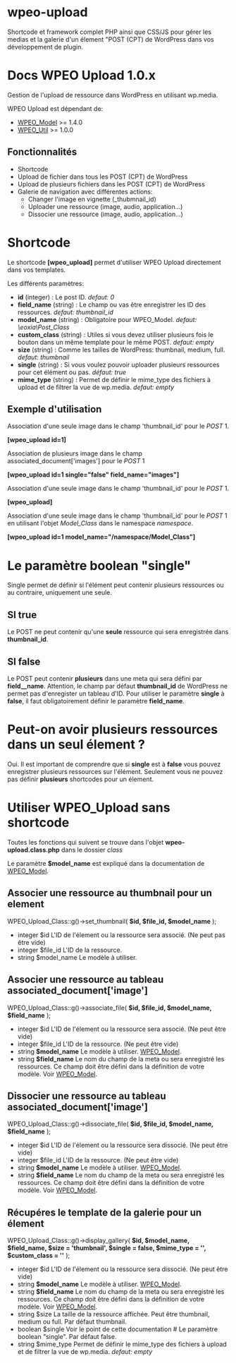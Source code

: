 # wpeo-upload

Shortcode et framework complet PHP ainsi que CSS/JS pour gérer les medias et la galerie d'un élement "POST (CPT) de WordPress dans vos développement de plugin.

# Docs WPEO Upload 1.0.x

Gestion de l'upload de ressource dans WordPress en utilisant wp.media.

WPEO Upload est dépendant de:
* [WPEO_Model](https://github.com/Eoxia/wpeo_model) >= 1.4.0
* [WPEO_Util](https://github.com/Eoxia/wpeo_util) >= 1.0.0

## Fonctionnalités

* Shortcode
* Upload de fichier dans tous les POST (CPT) de WordPress
* Upload de plusieurs fichiers dans les POST (CPT) de WordPress
* Galerie de navigation avec différentes actions:
  * Changer l'image en vignette (\_thubmnail_id)
  * Uploader une ressource (image, audio, application...)
  * Dissocier une ressource (image, audio, application...)

# Shortcode

Le shortcode __[wpeo_upload]__ permet d'utiliser WPEO Upload directement dans vos templates.

Les différents paramètres:
* __id__ (integer)          : Le post ID. *defaut: 0*
* __field_name__ (string)   : Le champ ou vas être enregistrer les ID des ressources. *defaut: thumbnail_id*
* __model_name__ (string)   : Obligatoire pour WPEO_Model. *defaut: \eoxia\Post_Class*
* __custom_class__ (string) : Utiles si vous devez utiliser plusieurs fois le bouton dans un même template pour le même POST. *defaut: empty*
* __size__ (string)         :  Comme les tailles de WordPress: thumbnail, medium, full. *defaut: thumbnail*
* __single__ (string)       :  Si vous voulez pouvoir uploader plusieurs ressources pour cet élément ou pas. *défaut: true*
* __mime_type__ (string)    :  Permet de définir le mime_type des fichiers à upload et de filtrer la vue de wp.media. *defaut: empty*

## Exemple d'utilisation

Association d'une seule image dans le champ 'thumbnail_id' pour le *POST* 1.

__[wpeo_upload id=1]__

Association de plusieurs image dans le champ associated_document['images'] pour le *POST* 1

__[wpeo_upload id=1 single="false" field_name="images"]__

Association d'une seule image dans le champ 'thumbnail_id' pour le *POST* 1.

__[wpeo_upload]__

Association d'une seule image dans le champ 'thumbnail_id' pour le *POST* 1 en utilisant l'objet *Model_Class* dans le namespace *namespace*.

__[wpeo_upload id=1 model_name="/namespace/Model_Class"]__

# Le paramètre boolean "single"

Single permet de définir si l'élément peut contenir plusieurs ressources ou au contraire, uniquement une seule.

## SI true

Le POST ne peut contenir qu'une __seule__ ressource qui sera enregistrée dans __thumbnail_id__.

## SI false

Le POST peut contenir __plusieurs__ dans une meta qui sera défini par __field__name__. Attention, le champ par défaut __thumbnail_id__ de WordPress ne permet pas d'enregister un tableau d'ID.
Pour utiliser le paramètre __single__ à __false__, il faut obligatoirement définir le paramètre __field_name__.

# Peut-on avoir plusieurs ressources dans un seul élement ?
Oui. Il est important de comprendre que si __single__ est à __false__ vous pouvez enregistrer plusieurs ressources sur l'élément. Seulement vous ne pouvez pas définir __plusieurs__ shortcodes pour un élement.

# Utiliser WPEO_Upload sans shortcode

Toutes les fonctions qui suivent se trouve dans l'objet __wpeo-upload.class.php__ dans le dossier *class*

Le paramètre **$model_name** est expliqué dans la documentation de [WPEO_Model](https://github.com/Eoxia/wpeo_model/).

## Associer une ressource au thumbnail pour un element

WPEO_Upload_Class::g()->set_thumbnail( **$id, $file_id, $model_name** );

* integer $id L'ID de l'élement ou la ressource sera associé. (Ne peut pas être vide)
* integer $file_id L'ID de la ressource.
* string $model_name Le modèle à utiliser.

## Associer une ressource au tableau associated_document['image']

WPEO_Upload_Class::g()->associate_file( **$id, $file_id, $model_name, $field_name** );

* integer $id L'ID de l'élement ou la ressource sera associé. (Ne peut être vide)
* integer $file_id L'ID de la ressource. (Ne peut être vide)
* string **$model_name** Le modèle à utiliser. [WPEO_Model](https://github.com/Eoxia/wpeo_model/).
* string **$field_name** Le nom du champ de la meta ou sera enregistré les ressources. Ce champ doit être défini dans la définition de votre modèle. Voir [WPEO_Model](https://github.com/Eoxia/wpeo_model/).

## Dissocier une ressource au tableau associated_document['image']

WPEO_Upload_Class::g()->dissociate_file( **$id, $file_id, $model_name, $field_name** );

* integer $id L'ID de l'élement ou la ressource sera dissocié. (Ne peut être vide)
* integer $file_id L'ID de la ressource. (Ne peut être vide)
* string **$model_name** Le modèle à utiliser. [WPEO_Model](https://github.com/Eoxia/wpeo_model/).
* string **$field_name** Le nom du champ de la meta ou sera enregistré les ressources. Ce champ doit être défini dans la définition de votre modèle. Voir [WPEO_Model](https://github.com/Eoxia/wpeo_model/).

## Récupéres le template de la galerie pour un élement

WPEO_Upload_Class::g()->display_gallery( **$id, $model_name, $field_name, $size = 'thumbnail', $single = false, $mime_type = '', $custom_class = ''** );

* integer $id L'ID de l'élement ou la ressource sera dissocié. (Ne peut être vide)
* string **$model_name** Le modèle à utiliser. [WPEO_Model](https://github.com/Eoxia/wpeo_model/).
* string **$field_name** Le nom du champ de la meta ou sera enregistré les ressources. Ce champ doit être défini dans la définition de votre modèle. Voir [WPEO_Model](https://github.com/Eoxia/wpeo_model/).
* string $size La taille de la ressource affichée. Peut être thumbnail, medium ou full. Par défaut thumbnail.
* boolean $single Voir le point de cette documentation # Le paramètre boolean "single". Par défaut false.
* string $mime_type Permet de définir le mime_type des fichiers à upload et de filtrer la vue de wp.media. *defaut: empty*
